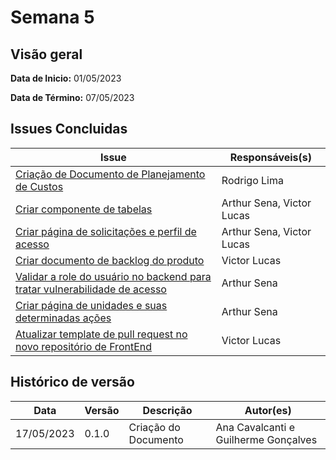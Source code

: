 # Semana 5
## Visão geral
**Data de Inicio:** 01/05/2023

**Data de Término:** 07/05/2023

## Issues Concluidas
| Issue | Responsáveis(s) |
| ----- | ---------------- |
|[Criação de Documento de Planejamento de Custos](https://github.com/fga-eps-mds/2023-1-CAPJu-Doc/issues/22)| Rodrigo Lima |
|[Criar componente de tabelas](https://github.com/fga-eps-mds/2023-1-CAPJu-Doc/issues/29)| Arthur Sena, Victor Lucas |
|[Criar página de solicitações e perfil de acesso](https://github.com/fga-eps-mds/2023-1-CAPJu-Doc/issues/31)| Arthur Sena, Victor Lucas|
|[Criar documento de backlog do produto](https://github.com/fga-eps-mds/2023-1-CAPJu-Doc/issues/42)| Victor Lucas |
|[Validar a role do usuário no backend para tratar vulnerabilidade de acesso](https://github.com/fga-eps-mds/2023-1-CAPJu-Doc/issues/46)| Arthur Sena |
|[Criar página de unidades e suas determinadas ações](https://github.com/fga-eps-mds/2023-1-CAPJu-Doc/issues/47)| Arthur Sena |
|[Atualizar template de pull request no novo repositório de FrontEnd](https://github.com/fga-eps-mds/2023-1-CAPJu-Doc/issues/34)| Victor Lucas |

## Histórico de versão
| Data | Versão | Descrição | Autor(es) |
| ---- | ---- | ---- | ---- |
| 17/05/2023 | 0.1.0 | Criação do Documento | Ana Cavalcanti e Guilherme Gonçalves|